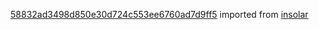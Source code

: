 [58832ad3498d850e30d724c553ee6760ad7d9ff5](https://github.com/insolar/insolar/commit/58832ad3498d850e30d724c553ee6760ad7d9ff5) imported from [insolar](https://github.com/insolar/insolar)
